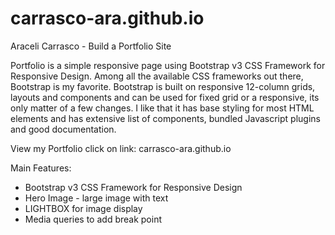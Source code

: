 # carrasco-ara.github.io
Araceli Carrasco - Build a Portfolio Site 

Portfolio is a simple responsive page using Bootstrap v3 CSS Framework for Responsive Design.
Among all the available CSS frameworks out there, Bootstrap is my favorite.
Bootstrap is built on responsive 12-column grids, layouts and components and can be used for fixed grid or a responsive, its only matter of a few changes.
I like that it has base styling for most HTML elements and has extensive list of components, bundled Javascript plugins and good documentation.


View my Portfolio click on link: carrasco-ara.github.io 

Main Features:
- Bootstrap v3 CSS Framework for Responsive Design
- Hero Image - large image with text
- LIGHTBOX for image display
- Media queries to add break point
